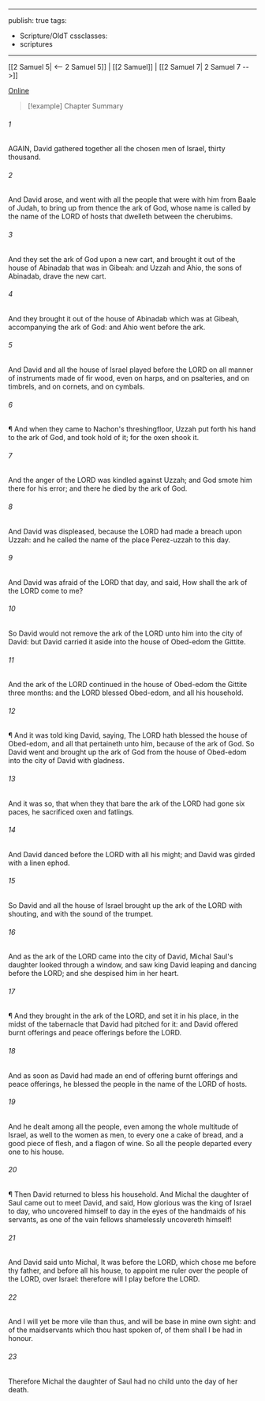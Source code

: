 

---
publish: true
tags:
  - Scripture/OldT
cssclasses:
  - scriptures
---
[[2 Samuel 5| <-- 2 Samuel 5]] | [[2 Samuel]] | [[2 Samuel 7| 2 Samuel 7 -->]]

[Online](https://churchofjesuschrist.org/study/scriptures/ot/2-sam/6?lang=eng)

>[!example] Chapter Summary
>
###### 1
AGAIN, David gathered together all the chosen men of Israel, thirty thousand.
###### 2
And David arose, and went with all the people that were with him from Baale of Judah, to bring up from thence the ark of God, whose name is called by the name of the LORD of hosts that dwelleth between the cherubims.
###### 3
And they set the ark of God upon a new cart, and brought it out of the house of Abinadab that was in Gibeah: and Uzzah and Ahio, the sons of Abinadab, drave the new cart.
###### 4
And they brought it out of the house of Abinadab which was at Gibeah, accompanying the ark of God: and Ahio went before the ark.
###### 5
And David and all the house of Israel played before the LORD on all manner of instruments made of fir wood, even on harps, and on psalteries, and on timbrels, and on cornets, and on cymbals.
###### 6
¶ And when they came to Nachon's threshingfloor, Uzzah put forth his hand to the ark of God, and took hold of it; for the oxen shook it.
###### 7
And the anger of the LORD was kindled against Uzzah; and God smote him there for his error; and there he died by the ark of God.
###### 8
And David was displeased, because the LORD had made a breach upon Uzzah: and he called the name of the place Perez-uzzah to this day.
###### 9
And David was afraid of the LORD that day, and said, How shall the ark of the LORD come to me?
###### 10
So David would not remove the ark of the LORD unto him into the city of David: but David carried it aside into the house of Obed-edom the Gittite.
###### 11
And the ark of the LORD continued in the house of Obed-edom the Gittite three months: and the LORD blessed Obed-edom, and all his household.
###### 12
¶ And it was told king David, saying, The LORD hath blessed the house of Obed-edom, and all that pertaineth unto him, because of the ark of God.  So David went and brought up the ark of God from the house of Obed-edom into the city of David with gladness.
###### 13
And it was so, that when they that bare the ark of the LORD had gone six paces, he sacrificed oxen and fatlings.
###### 14
And David danced before the LORD with all his might; and David was girded with a linen ephod.
###### 15
So David and all the house of Israel brought up the ark of the LORD with shouting, and with the sound of the trumpet.
###### 16
And as the ark of the LORD came into the city of David, Michal Saul's daughter looked through a window, and saw king David leaping and dancing before the LORD; and she despised him in her heart.
###### 17
¶ And they brought in the ark of the LORD, and set it in his place, in the midst of the tabernacle that David had pitched for it: and David offered burnt offerings and peace offerings before the LORD.
###### 18
And as soon as David had made an end of offering burnt offerings and peace offerings, he blessed the people in the name of the LORD of hosts.
###### 19
And he dealt among all the people, even among the whole multitude of Israel, as well to the women as men, to every one a cake of bread, and a good piece of flesh, and a flagon of wine.  So all the people departed every one to his house.
###### 20
¶ Then David returned to bless his household.  And Michal the daughter of Saul came out to meet David, and said, How glorious was the king of Israel to day, who uncovered himself to day in the eyes of the handmaids of his servants, as one of the vain fellows shamelessly uncovereth himself!
###### 21
And David said unto Michal, It was before the LORD, which chose me before thy father, and before all his house, to appoint me ruler over the people of the LORD, over Israel: therefore will I play before the LORD.
###### 22
And I will yet be more vile than thus, and will be base in mine own sight: and of the maidservants which thou hast spoken of, of them shall I be had in honour.
###### 23
Therefore Michal the daughter of Saul had no child unto the day of her death.



